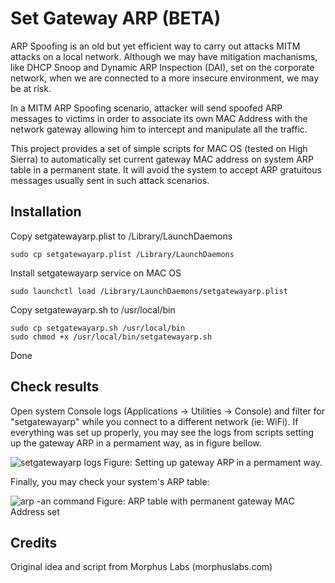 # Set Gateway ARP (BETA)

ARP Spoofing is an old but yet efficient way to carry out attacks MITM attacks on a local network. Although we may have mitigation machanisms, like DHCP Snoop and Dynamic ARP Inspection (DAI), set on the corporate network, when we are connected to a more insecure environment, we may be at risk.

In a MITM ARP Spoofing scenario, attacker will send spoofed ARP messages to victims in order to associate its own MAC Address with the network gateway allowing him to intercept and manipulate all the traffic.

This project provides a set of simple scripts for MAC OS (tested on High Sierra) to automatically set current gateway MAC address on system ARP table in a permanent state. It will avoid the system to accept ARP gratuitous messages usually sent in such attack scenarios.  

## Installation
  
Copy setgatewayarp.plist to /Library/LaunchDaemons
```
sudo cp setgatewayarp.plist /Library/LaunchDaemons
```
Install setgatewayarp service on MAC OS
```
sudo launchctl load /Library/LaunchDaemons/setgatewayarp.plist
```
Copy setgatewayarp.sh to /usr/local/bin
```
sudo cp setgatewayarp.sh /usr/local/bin
sudo chmod +x /usr/local/bin/setgatewayarp.sh
```
Done

## Check results

Open system Console logs (Applications -> Utilities -> Console) and filter for "setgatewayarp" while you connect to a different network (ie: WiFi). If everything was set up properly, you may see the logs from scripts setting up the gateway ARP in a permament way, as in figure bellow.

![setgatewayarp logs](https://cdn-images-1.medium.com/max/1600/1*uhgFPap0JHBxvfpa3Pj-eA.png)
Figure: Setting up gateway ARP in a permament way.

Finally, you may check your system's ARP table:

![arp -an command](https://cdn-images-1.medium.com/max/1600/1*Jt6GNtK8DJ9PQIS5NXBshQ.png)
Figure: ARP table with permanent gateway MAC Address set

## Credits
Original idea and script from Morphus Labs (morphuslabs.com)
